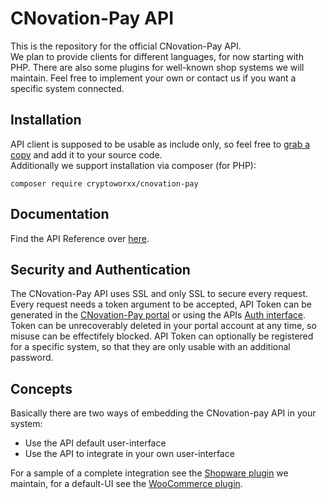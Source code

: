 CNovation-Pay API
=================
This is the repository for the official CNovation-Pay API.    
We plan to provide clients for different languages, for now starting with PHP.
There are also some plugins for well-known shop systems we will maintain.
Feel free to implement your own or contact us if you want a specific system
connected.

Installation
------------
API client is supposed to be usable as include only, so feel free to 
[grab a copy](https://raw.githubusercontent.com/Cryptoworxx/cnovation-pay/master/php/CNovationPayClient.php)
and add it to your source code.    
Additionally we support installation via composer (for PHP):
```
composer require cryptoworxx/cnovation-pay
```

Documentation
-------------
Find the API Reference over [here](reference.md).

Security and Authentication
---------------------------
The CNovation-Pay API uses SSL and only SSL to secure every request.
Every request needs a token argument to be accepted, API Token can be generated
in the [CNovation-Pay portal](https://www.c-novation-pay.com/portal/) or using
the APIs [Auth interface](https://www.c-novation-pay.com/api/authenticate).
Token can be unrecoverably deleted in your portal account at any time, so misuse can
be effectifely blocked.
API Token can optionally be registered for a specific system, so that 
they are only usable with an additional password.

Concepts
--------
Basically there are two ways of embedding the CNovation-pay API in your system:
* Use the API default user-interface
* Use the API to integrate in your own user-interface

For a sample of a complete integration see the [Shopware plugin](shopware/README.md) we maintain,
for a default-UI see the [WooCommerce plugin](wooCommerce/README.md).
